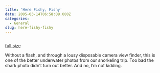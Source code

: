 ```yaml
---
title: 'Here Fishy, Fishy'
date: 2005-03-14T06:58:08.000Z
categories:
  - General
slug: here-fishy-fishy
---
```

<div class="figure">
  <img alt="" src="http://photos8.flickr.com/6509849_8fd527bd9d_m.jpg" />

  <p class="caption">
    <a class="reference external" href="http://www.flickr.com/photos/nathan_y/6509849/">full size</a>
  </p>
</div>

Without a flash, and through a lousy disposable camera view finder, this is one of the better underwater photos from our snorkeling trip. Too bad the shark photo didn’t turn out better. And no, I’m not kidding.


